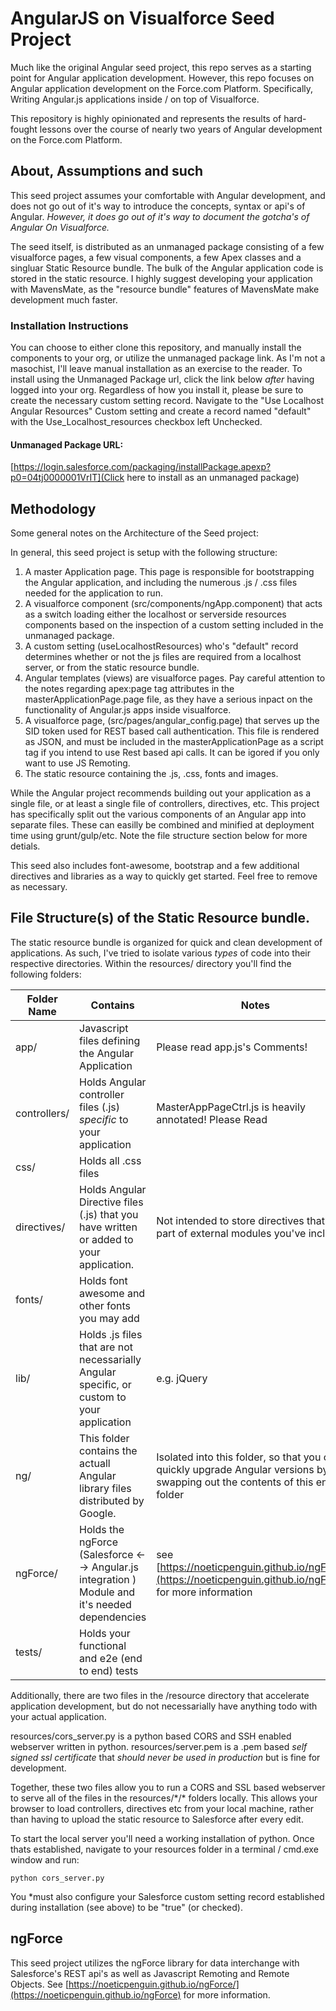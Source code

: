 # AngularJS on Visualforce Seed Project

Much like the original Angular seed project, this repo serves as a starting point for Angular application development. However, this repo focuses on Angular application development on the Force.com Platform. Specifically, Writing Angular.js applications inside / on top of Visualforce.

This repository is highly opinionated and represents the results of hard-fought lessons over the course of nearly two years of Angular development on the Force.com Platform. 

## About, Assumptions and such

This seed project assumes your comfortable with Angular development, and does not go out of it's way to introduce the concepts, syntax or api's of Angular. *However, it does go out of it's way to document the gotcha's of Angular On Visualforce.*

The seed itself, is distributed as an unmanaged package consisting of a few visualforce pages, a few visual components, a few Apex classes and a singluar Static Resource bundle. The bulk of the Angular application code is stored in the static resource. I highly suggest developing your application with MavensMate, as the "resource bundle" features of MavensMate make development much faster.

### Installation Instructions

You can choose to either clone this repository, and manually install the components to your org, or utilize the unmanaged package link. As I'm not a masochist, I'll leave manual installation as an exercise to the reader. To install using the Unmanaged Package url, click the link below *after* having logged into your org. Regardless of how you install it, please be sure to create the necessary custom setting record. Navigate to the "Use Localhost Angular Resources" Custom setting and create a record named "default" with the Use_Localhost_resources checkbox left Unchecked. 

#### Unmanaged Package URL:
[https://login.salesforce.com/packaging/installPackage.apexp?p0=04tj0000001VrIT](Click here to install as an unmanaged package)

## Methodology

Some general notes on the Architecture of the Seed project:

In general, this seed project is setup with the following structure:

1. A master Application page. This page is responsible for bootstrapping the Angular application, and including the numerous .js / .css files needed for the application to run.
2. A visualforce component (src/components/ngApp.component) that acts as a switch loading either the localhost or serverside resources components based on the inspection of a custom setting included in the unmanaged package. 
3. A custom setting (useLocalhostResources) who's "default" record determines whether or not the js files are required from a localhost server, or from the static resource bundle.
4. Angular templates (views) are visualforce pages. Pay careful attention to the notes regarding apex:page tag attributes in the masterApplicationPage.page file, as they have a serious inpact on the functionality of Angular.js apps inside visualforce.
5. A visualforce page, (src/pages/angular_config.page) that serves up the SID token used for REST based call authentication. This file is rendered as JSON, and must be included in the masterApplicationPage as a script tag if you intend to use Rest based api calls. It can be igored if you only want to use JS Remoting.
6. The static resource containing the .js, .css, fonts and images.

While the Angular project recommends building out your application as a single file, or at least a single file of controllers, directives, etc. This project has specifically split out the various components of an Angular app into separate files. These can easilly be combined and minified at deployment time using grunt/gulp/etc. Note the file structure section below for more detials.

This seed also includes font-awesome, bootstrap and a few additional directives and libraries as a way to quickly get started. Feel free to remove as necessary.

## File Structure(s) of the Static Resource bundle.

The static resource bundle is organized for quick and clean development of applications. As such, I've tried to isolate various *types* of code into their respective directories. Within the resources/ directory you'll find the following folders: 

| Folder Name | Contains | Notes | 
|-------------|----------|-------|
| app/ | Javascript files defining the Angular Application | Please read app.js's Comments!|
| controllers/ | Holds Angular controller files (.js) *specific* to your application | MasterAppPageCtrl.js is heavily annotated! Please Read |
| css/ | Holds all .css files ||
| directives/ | Holds Angular Directive files (.js) that you have written or added to your application. | Not intended to store directives that are part of external modules you've included.| 
| fonts/ | Holds font awesome and other fonts you may add | |
| lib/ | Holds .js files that are not necessarially Angular specific, or custom to your application | e.g. jQuery | 
| ng/ | This folder contains the actuall Angular library files distributed by Google. | Isolated into this folder, so that you can quickly upgrade Angular versions by swapping out the contents of this entire folder|
| ngForce/ | Holds the ngForce (Salesforce <--> Angular.js integration ) Module and it's needed dependencies | see [https://noeticpenguin.github.io/ngForce/](https://noeticpenguin.github.io/ngForce) for more information |
| tests/ | Holds your functional and e2e (end to end) tests | |

Additionally, there are two files in the /resource directory that accelerate application development, but do not necessarially have anything todo with your actual application. 

resources/cors_server.py is a python based CORS and SSH enabled webserver written in python. 
resources/server.pem is a .pem based *self signed ssl certificate* that *should never be used in production* but is fine for development. 

Together, these two files allow you to run a CORS and SSL based webserver to serve all of the files in the resources/\*/\* folders locally. This allows your browser to load controllers, directives etc from your local machine, rather than having to upload the static resource to Salesforce after every edit.

To start the local server you'll need a working installation of python. Once thats established, navigate to your resources folder in a terminal / cmd.exe window and run: 

```
python cors_server.py
```

You *must also configure your Salesforce custom setting record established during installation (see above) to be "true" (or checked). 

## ngForce

This seed project utilizes the ngForce library for data interchange with Salesforce's REST api's as well as Javascript Remoting and Remote Objects. See [https://noeticpenguin.github.io/ngForce/](https://noeticpenguin.github.io/ngForce) for more information.
